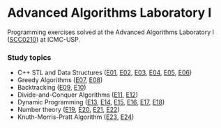 # Advanced Algorithms Laboratory I

Programming exercises solved at the Advanced Algorithms Laboratory I ([SCC0210](https://uspdigital.usp.br/jupiterweb/obterDisciplina?nomdis=&sgldis=scc0210)) at ICMC-USP.

### Study topics
- C++ STL and Data Structures ([E01](/E01/), [E02](/E02/), [E03](/E03/), [E04](/E04/), [E05](/E05/), [E06](/E06/))
- Greedy Algorithms ([E07](/E07/), [E08](/E08/))
- Backtracking ([E09](/E09/), [E10](/E10/))
- Divide-and-Conquer Algorithms ([E11](/E11/), [E12](/E12/))
- Dynamic Programming ([E13](/E13/), [E14](/E14/), [E15](/E15/), [E16](/E16/), [E17](/E17/), [E18](/E18/))
- Number theory ([E19](/E19/), [E20](/E20/), [E21](/E21/), [E22](/E22/))
- Knuth-Morris-Pratt Algorithm ([E23](/E23/), [E24](/E24))

